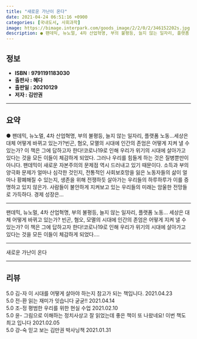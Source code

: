 ```yaml
---
title: "새로운 가난이 온다"
date: 2021-04-24 06:51:16 +0900
categories: [국내도서, 사회과학]
image: https://bimage.interpark.com/goods_image/2/2/0/2/346152202s.jpg
description: ● 팬데믹, 뉴노멀, 4차 산업혁명, 부의 불평등, 늘지 않는 일자리, 플랫폼 노동...세상은 대체 어떻게 바뀌고 있는가?빈곤, 혐오, 모멸의 시대에 인간의 존엄은 어떻게 지켜 낼 수 있는가? 이 책은 그에 답하고자 한다!코로나19로 인해 우리가 위기의 시대에 살아가고 있다는 것을
---
```


## **정보**

- **ISBN : 9791191183030**
- **출판사 : 혜다**
- **출판일 : 20210129**
- **저자 : 김만권**

------



## **요약**

●  팬데믹, 뉴노멀, 4차 산업혁명, 부의 불평등, 늘지 않는 일자리, 플랫폼 노동...세상은 대체 어떻게 바뀌고 있는가?빈곤, 혐오, 모멸의 시대에 인간의 존엄은 어떻게 지켜 낼 수 있는가?  이 책은 그에 답하고자 한다!코로나19로 인해 우리가 위기의 시대에 살아가고 있다는 것을 모든 이들이 체감하게 되었다. 그러나 우리를 힘들게 하는 것은 질병뿐만이 아니다. 팬데믹이 새로운 자본주의의 문제점 역시 드러내고 있기 때문이다. 소득과 부의 양극화 문제가 얼마나 심각한 것인지, 전통적인 사회보호망을 잃은 노동자들의 삶이 얼마나 황폐해질 수 있는지, 생존을 위해 전쟁하듯 살아가는 우리들의 하루하루가 이를 증명하고 있지 않은가.  사람들이 불안하게 지켜보고 있는 우리들의 미래는 암울한 전망들로 가득하다. 경제 성장은...

------

팬데믹, 뉴노멀, 4차 산업혁명, 부의 불평등, 늘지 않는 일자리, 플랫폼 노동...
세상은 대체 어떻게 바뀌고 있는가?
빈곤, 혐오, 모멸의 시대에 인간의 존엄은 어떻게 지켜 낼 수 있는가?
  이 책은 그에 답하고자 한다!코로나19로 인해 우리가 위기의 시대에 살아가고 있다는 것을 모든 이들이 체감하게 되었다.... 

------


새로운 가난이 온다 

------


## **리뷰** 

5.0 김-자 이 시대를 어떻게 살아야 하는지 참고가 되는 책입니다. 2021.04.23 <br/>5.0 전-환 읽는 재미가 잇습니다 굳굳!! 2021.04.14 <br/>5.0 조-정 평범한 우리를 위한 현실 수업 2021.02.10 <br/>5.0 윤- 그림으로 이해하는 정치사상고 잘 읽었는데 좋은 책이 또 나왔네요! 이번 책도 최고 입니다 2021.02.05 <br/>5.0 강-숙 믿고 보는 김만권 박사닝책 2021.01.31 <br/>